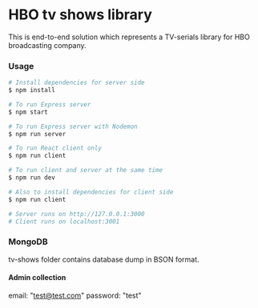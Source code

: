 # HBO tv shows library

This is end-to-end solution which represents a TV-serials library for HBO broadcasting company.

### Usage

```sh
# Install dependencies for server side
$ npm install

# To run Express server
$ npm start

# To run Express server with Nodemon
$ npm run server

# To run React client only
$ npm run client

# To run client and server at the same time
$ npm run dev

# Also to install dependencies for client side
$ npm run client

# Server runs on http://127.0.0.1:3000
# Client runs on localhost:3001
```


### MongoDB

tv-shows folder contains database dump in BSON format.

#### Admin collection

email: "test@test.com"
password: "test"